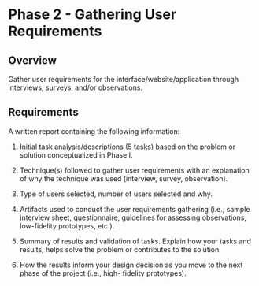 # Phase 2 - Gathering User Requirements

## Overview

Gather user requirements for the interface/website/application through interviews, surveys, and/or observations.

## Requirements

A written report containing the following information:

1. Initial task analysis/descriptions (5 tasks) based on the problem or solution conceptualized in Phase I.

2. Technique(s) followed to gather user requirements with an explanation of why the technique was
used (interview, survey, observation).

3. Type of users selected, number of users selected and why.

4. Artifacts used to conduct the user requirements gathering (i.e., sample interview sheet,
questionnaire, guidelines for assessing observations, low-fidelity prototypes, etc.).

5. Summary of results and validation of tasks. Explain how your tasks and results, helps solve the
problem or contributes to the solution.

6. How the results inform your design decision as you move to the next phase of the project (i.e., high-
fidelity prototypes).